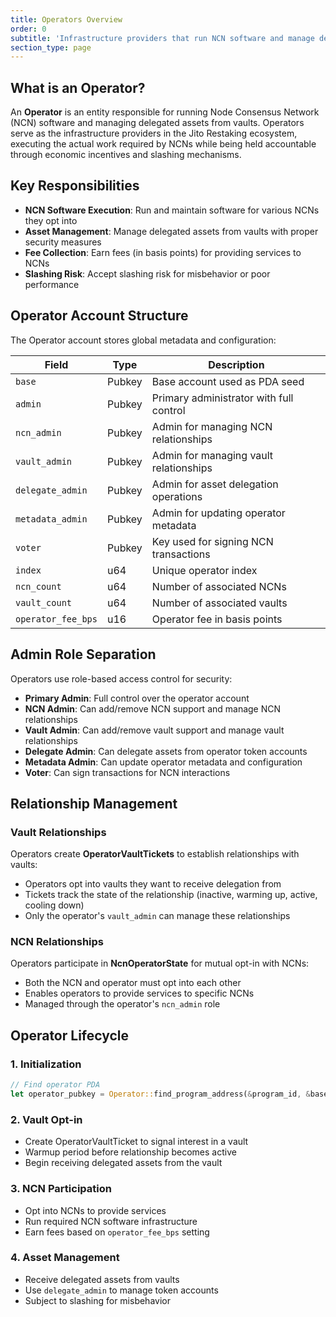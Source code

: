 ```yaml
---
title: Operators Overview
order: 0
subtitle: 'Infrastructure providers that run NCN software and manage delegated assets in the Jito Restaking ecosystem'
section_type: page
---
```


## What is an Operator?

An **Operator** is an entity responsible for running Node Consensus Network (NCN) software and managing delegated assets from vaults. Operators serve as the infrastructure providers in the Jito Restaking ecosystem, executing the actual work required by NCNs while being held accountable through economic incentives and slashing mechanisms.

## Key Responsibilities

- **NCN Software Execution**: Run and maintain software for various NCNs they opt into
- **Asset Management**: Manage delegated assets from vaults with proper security measures  
- **Fee Collection**: Earn fees (in basis points) for providing services to NCNs
- **Slashing Risk**: Accept slashing risk for misbehavior or poor performance

## Operator Account Structure

The Operator account stores global metadata and configuration:

| Field | Type | Description |
|-------|------|-------------|
| `base` | Pubkey | Base account used as PDA seed |
| `admin` | Pubkey | Primary administrator with full control |
| `ncn_admin` | Pubkey | Admin for managing NCN relationships |
| `vault_admin` | Pubkey | Admin for managing vault relationships |
| `delegate_admin` | Pubkey | Admin for asset delegation operations |
| `metadata_admin` | Pubkey | Admin for updating operator metadata |
| `voter` | Pubkey | Key used for signing NCN transactions |
| `index` | u64 | Unique operator index |
| `ncn_count` | u64 | Number of associated NCNs |
| `vault_count` | u64 | Number of associated vaults |
| `operator_fee_bps` | u16 | Operator fee in basis points |

## Admin Role Separation

Operators use role-based access control for security:

- **Primary Admin**: Full control over the operator account
- **NCN Admin**: Can add/remove NCN support and manage NCN relationships
- **Vault Admin**: Can add/remove vault support and manage vault relationships  
- **Delegate Admin**: Can delegate assets from operator token accounts
- **Metadata Admin**: Can update operator metadata and configuration
- **Voter**: Can sign transactions for NCN interactions

## Relationship Management

### Vault Relationships
Operators create **OperatorVaultTickets** to establish relationships with vaults:
- Operators opt into vaults they want to receive delegation from
- Tickets track the state of the relationship (inactive, warming up, active, cooling down)
- Only the operator's `vault_admin` can manage these relationships

### NCN Relationships  
Operators participate in **NcnOperatorState** for mutual opt-in with NCNs:
- Both the NCN and operator must opt into each other
- Enables operators to provide services to specific NCNs
- Managed through the operator's `ncn_admin` role

## Operator Lifecycle

### 1. Initialization
```rust
// Find operator PDA
let operator_pubkey = Operator::find_program_address(&program_id, &base_pubkey).0;
```

### 2. Vault Opt-in
- Create OperatorVaultTicket to signal interest in a vault
- Warmup period before relationship becomes active
- Begin receiving delegated assets from the vault

### 3. NCN Participation
- Opt into NCNs to provide services
- Run required NCN software infrastructure
- Earn fees based on `operator_fee_bps` setting

### 4. Asset Management
- Receive delegated assets from vaults
- Use `delegate_admin` to manage token accounts
- Subject to slashing for misbehavior
